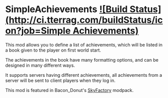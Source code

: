 SimpleAchievements [![Build Status](http://ci.tterrag.com/buildStatus/icon?job=Simple Achievements)](http://ci.tterrag.com/job/Simple%20Achievements/)
==================

This mod allows you to define a list of achievements, which will be listed in a book given to the player on first world start.

The achievements in the book have many formatting options, and can be designed in many different ways.

It supports servers having different achievements, all achievements from a server will be sent to client players when they log in.

This mod is featured in Bacon_Donut's [SkyFactory](http://www.atlauncher.com/pack/SkyFactory) modpack.
